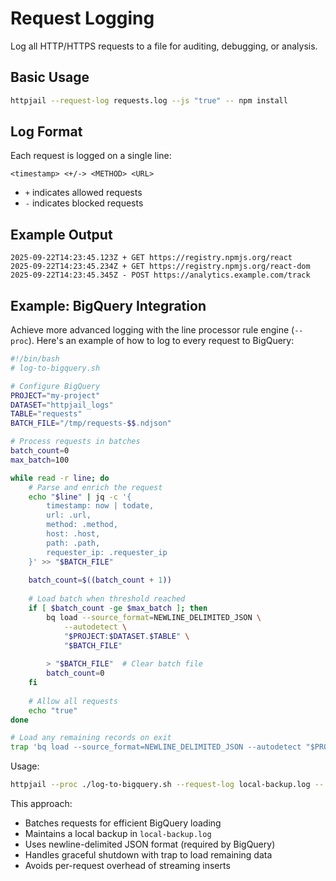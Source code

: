 # Request Logging

Log all HTTP/HTTPS requests to a file for auditing, debugging, or analysis.

## Basic Usage

```bash
httpjail --request-log requests.log --js "true" -- npm install
```

## Log Format

Each request is logged on a single line:

```
<timestamp> <+/-> <METHOD> <URL>
```

- `+` indicates allowed requests
- `-` indicates blocked requests

## Example Output

```
2025-09-22T14:23:45.123Z + GET https://registry.npmjs.org/react
2025-09-22T14:23:45.234Z + GET https://registry.npmjs.org/react-dom
2025-09-22T14:23:45.345Z - POST https://analytics.example.com/track
```

## Example: BigQuery Integration

Achieve more advanced logging with the line processor
rule engine (`--proc`). Here's an example of how to log to
every request to BigQuery:

```bash
#!/bin/bash
# log-to-bigquery.sh

# Configure BigQuery
PROJECT="my-project"
DATASET="httpjail_logs"
TABLE="requests"
BATCH_FILE="/tmp/requests-$$.ndjson"

# Process requests in batches
batch_count=0
max_batch=100

while read -r line; do
    # Parse and enrich the request
    echo "$line" | jq -c '{
        timestamp: now | todate,
        url: .url,
        method: .method,
        host: .host,
        path: .path,
        requester_ip: .requester_ip
    }' >> "$BATCH_FILE"
    
    batch_count=$((batch_count + 1))
    
    # Load batch when threshold reached
    if [ $batch_count -ge $max_batch ]; then
        bq load --source_format=NEWLINE_DELIMITED_JSON \
            --autodetect \
            "$PROJECT:$DATASET.$TABLE" \
            "$BATCH_FILE"
        
        > "$BATCH_FILE"  # Clear batch file
        batch_count=0
    fi
    
    # Allow all requests
    echo "true"
done

# Load any remaining records on exit
trap 'bq load --source_format=NEWLINE_DELIMITED_JSON --autodetect "$PROJECT:$DATASET.$TABLE" "$BATCH_FILE"' EXIT
```

Usage:

```bash
httpjail --proc ./log-to-bigquery.sh --request-log local-backup.log -- your-app
```

This approach:

- Batches requests for efficient BigQuery loading
- Maintains a local backup in `local-backup.log`
- Uses newline-delimited JSON format (required by BigQuery)
- Handles graceful shutdown with trap to load remaining data
- Avoids per-request overhead of streaming inserts
